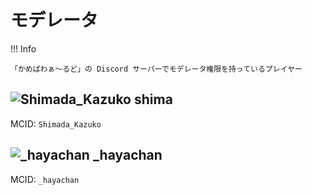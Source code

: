 # モデレータ

!!! Info

    「かめぱわぁ～るど」の Discord サーバーでモデレータ権限を持っているプレイヤー

## ![Shimada_Kazuko](https://minotar.net/helm/6741666a6f4f4a278f8b2577ef7fef5a/25) shima

MCID: `Shimada_Kazuko`

## ![_hayachan](https://minotar.net/helm/f8be45f71a8c4cfda3e3ce5355865ea4/25) _hayachan

MCID: `_hayachan`
